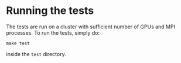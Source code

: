 



Running the tests
=================

The tests are run on a cluster with sufficient number
of GPUs and MPI processes. To run the tests, simply
do:

    make test

inside the `test` directory.
